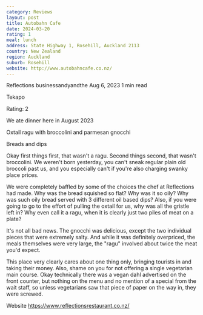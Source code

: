 ```yaml
---
category: Reviews
layout: post
title: Autobahn Cafe
date: 2024-03-20
rating: 1
meal: lunch
address: State Highway 1, Rosehill, Auckland 2113
country: New Zealand
region: Auckland
suburb: Rosehill
website: http://www.autobahncafe.co.nz/
---
```


Reflections
businessandyandthe
Aug 6, 2023
1 min read


Tekapo

Rating: 2

We ate dinner here in August 2023

Oxtail ragu with broccolini and parmesan gnocchi

Breads and dips

Okay first things first, that wasn't a ragu. Second things second, that wasn't broccolini. We weren't born yesterday, you can't sneak regular plain old broccoli past us, and you especially can't if you're also charging swanky place prices. 

We were completely baffled by some of the choices the chef at Reflections had made. Why was the bread squished so flat? Why was it so oily? Why was such oily bread served with 3 different oil based dips? Also, if you were going to go to the effort of pulling the oxtail for us, why was all the gristle left in? Why even call it a ragu, when it is clearly just two piles of meat on a plate? 

It's not all bad news. The gnocchi was delicious, except the two individual pieces that were extremely salty. And while it was definitely overpriced, the meals themselves were very large, the "ragu" involved about twice the meat you'd expect. 

This place very clearly cares about one thing only, bringing tourists in and taking their money. Also, shame on you for not offering a single vegetarian main course. Okay technically there was a vegan dahl advertised on the front counter, but nothing on the menu and no mention of a special from the wait staff, so unless vegetarians saw that piece of paper on the way in, they were screwed. 

Website https://www.reflectionsrestaurant.co.nz/